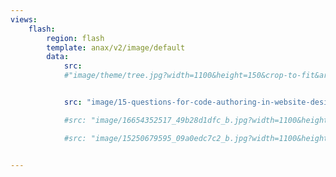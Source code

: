 ```yaml
---
views:
    flash:
        region: flash
        template: anax/v2/image/default
        data:
            src:
            #"image/theme/tree.jpg?width=1100&height=150&crop-to-fit&area=0,0,30,0"


            src: "image/15-questions-for-code-authoring-in-website-design.jpg?width=100%&height=350&crop-to-fit"

            #src: "image/16654352517_49b28d1dfc_b.jpg?width=1100&height=250&crop-to-fit"

            #src: "image/15250679595_09a0edc7c2_b.jpg?width=1100&height=180&crop-to-fit"


---
```

